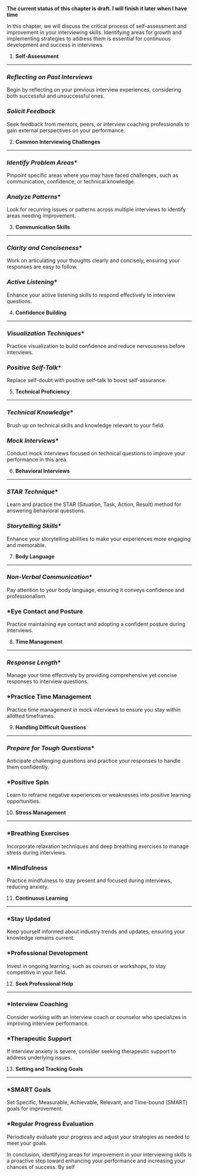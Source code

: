 **The current status of this chapter is draft. I will finish it later when I have time**

In this chapter, we will discuss the critical process of self-assessment and improvement in your interviewing skills. Identifying areas for growth and implementing strategies to address them is essential for continuous development and success in interviews.

1. **Self-Assessment**
----------------------

### *Reflecting on Past Interviews*

Begin by reflecting on your previous interview experiences, considering both successful and unsuccessful ones.

### *Solicit Feedback*

Seek feedback from mentors, peers, or interview coaching professionals to gain external perspectives on your performance.

2. **Common Interviewing Challenges**
-------------------------------------

### *Identify Problem Areas*\*

Pinpoint specific areas where you may have faced challenges, such as communication, confidence, or technical knowledge.

### *Analyze Patterns*\*

Look for recurring issues or patterns across multiple interviews to identify areas needing improvement.

3. **Communication Skills**
---------------------------

### *Clarity and Conciseness*\*

Work on articulating your thoughts clearly and concisely, ensuring your responses are easy to follow.

### *Active Listening*\*

Enhance your active listening skills to respond effectively to interview questions.

4. **Confidence Building**
--------------------------

### *Visualization Techniques*\*

Practice visualization to build confidence and reduce nervousness before interviews.

### *Positive Self-Talk*\*

Replace self-doubt with positive self-talk to boost self-assurance.

5. **Technical Proficiency**
----------------------------

### *Technical Knowledge*\*

Brush up on technical skills and knowledge relevant to your field.

### *Mock Interviews*\*

Conduct mock interviews focused on technical questions to improve your performance in this area.

6. **Behavioral Interviews**
----------------------------

### *STAR Technique*\*

Learn and practice the STAR (Situation, Task, Action, Result) method for answering behavioral questions.

### *Storytelling Skills*\*

Enhance your storytelling abilities to make your experiences more engaging and memorable.

7. **Body Language**
--------------------

### *Non-Verbal Communication*\*

Pay attention to your body language, ensuring it conveys confidence and professionalism.

### \*Eye Contact and Posture

Practice maintaining eye contact and adopting a confident posture during interviews.

8. **Time Management**
----------------------

### *Response Length*\*

Manage your time effectively by providing comprehensive yet concise responses to interview questions.

### \*Practice Time Management

Practice time management in mock interviews to ensure you stay within allotted timeframes.

9. **Handling Difficult Questions**
-----------------------------------

### *Prepare for Tough Questions*\*

Anticipate challenging questions and practice your responses to handle them confidently.

### \*Positive Spin

Learn to reframe negative experiences or weaknesses into positive learning opportunities.

10. **Stress Management**
-------------------------

### \*Breathing Exercises

Incorporate relaxation techniques and deep breathing exercises to manage stress during interviews.

### \*Mindfulness

Practice mindfulness to stay present and focused during interviews, reducing anxiety.

11. **Continuous Learning**
---------------------------

### \*Stay Updated

Keep yourself informed about industry trends and updates, ensuring your knowledge remains current.

### \*Professional Development

Invest in ongoing learning, such as courses or workshops, to stay competitive in your field.

12. **Seek Professional Help**
------------------------------

### \*Interview Coaching

Consider working with an interview coach or counselor who specializes in improving interview performance.

### \*Therapeutic Support

If interview anxiety is severe, consider seeking therapeutic support to address underlying issues.

13. **Setting and Tracking Goals**
----------------------------------

### \*SMART Goals

Set Specific, Measurable, Achievable, Relevant, and Time-bound (SMART) goals for improvement.

### \*Regular Progress Evaluation

Periodically evaluate your progress and adjust your strategies as needed to meet your goals.

In conclusion, identifying areas for improvement in your interviewing skills is a proactive step toward enhancing your performance and increasing your chances of success. By self
